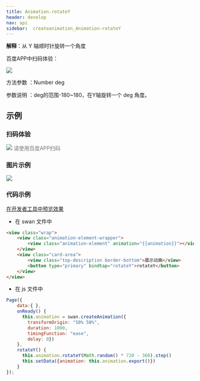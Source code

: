```yaml
---
title: Animation.rotateY
header: develop
nav: api
sidebar:  createanimation_Animation-rotateY
---
```

 
 
**解释**：从 Y 轴顺时针旋转一个角度

 百度APP中扫码体验： 

<img src="https://b.bdstatic.com/miniapp/assets/images/doc_demo/rotateY.png"  class="demo-qrcode-image" />

 方法参数 ：Number deg

 参数说明 ：deg的范围-180~180，在Y轴旋转一个 deg 角度。
## 示例

 
### 扫码体验

<div class='scan-code-container'>
    <img src="https://b.bdstatic.com/miniapp/assets/images/doc_demo/pages_setBackgroundColor.png" class="demo-qrcode-image" />
    <font color=#777 12px>请使用百度APP扫码</font>
</div>

###  图片示例  
<div class="m-doc-custom-examples">
    <div class="m-doc-custom-examples-correct">
        <img src="https://b.bdstatic.com/miniapp/images/rotateY.gif">
    </div>
    <div class="m-doc-custom-examples-correct">
        <img src=" ">
    </div>
    <div class="m-doc-custom-examples-correct">
        <img src=" ">
    </div>     
</div>

### 代码示例 

<a href="swanide://fragment/029b22bb84ed13c34666162d600f82071574215498426" title="在开发者工具中预览效果" target="_self">在开发者工具中预览效果</a>

* 在 swan 文件中

```html
<view class="wrap">
    <view class="animation-element-wrapper">
        <view class="animation-element" animation="{{animation}}"></view>
    </view>
    <view class="card-area">
        <view class="top-description border-bottom">展示动画</view>
        <button type="primary" bindtap="rotateY">rotateY</button>
    </view>
</view>
```
* 在 js 文件中

```js
Page({
    data:{ },
    onReady() {
      this.animation = swan.createAnimation({
        transformOrigin: "50% 50%",
        duration: 1000,
        timingFunction: "ease",
        delay: 0})
    },
    rotateY() {
      this.animation.rotateY(Math.random() * 720 - 360).step()
      this.setData({animation: this.animation.export()})
    }
});
```
